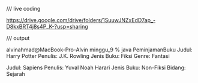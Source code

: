 /// live coding

https://drive.google.com/drive/folders/1SuuwJNZxEdD7ap_-D8kxBRT4j8s4P_K-?usp=sharing


/// output

alvinahmad@MacBook-Pro-Alvin minggu_9 % java PeminjamanBuku
Judul: Harry Potter
Penulis: J.K. Rowling
Jenis Buku: Fiksi
Genre: Fantasi

Judul: Sapiens
Penulis: Yuval Noah Harari
Jenis Buku: Non-Fiksi
Bidang: Sejarah


